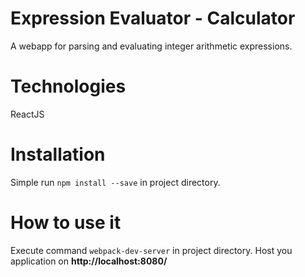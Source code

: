 # Expression Evaluator - Calculator
A webapp for parsing and evaluating integer arithmetic expressions. 
 
# Technologies
ReactJS

# Installation
Simple run ```npm install --save``` in project directory.

# How to use it
Execute command ```webpack-dev-server``` in project directory. Host you application on **http://localhost:8080/**

